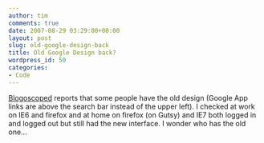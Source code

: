 ```yaml
---
author: tim
comments: true
date: 2007-08-29 03:29:00+00:00
layout: post
slug: old-google-design-back
title: Old Google Design back?
wordpress_id: 50
categories:
- Code
---
```


[Blogoscoped](http://blogoscoped.com/archive/2007-08-27.html#n55) reports that some people have the old design (Google App
links are above the search bar instead of the upper left).  I checked at
work on IE6 and firefox and at home on firefox (on Gutsy) and IE7 both logged in
and logged out but still had the new interface.  I wonder who has the
old one...
